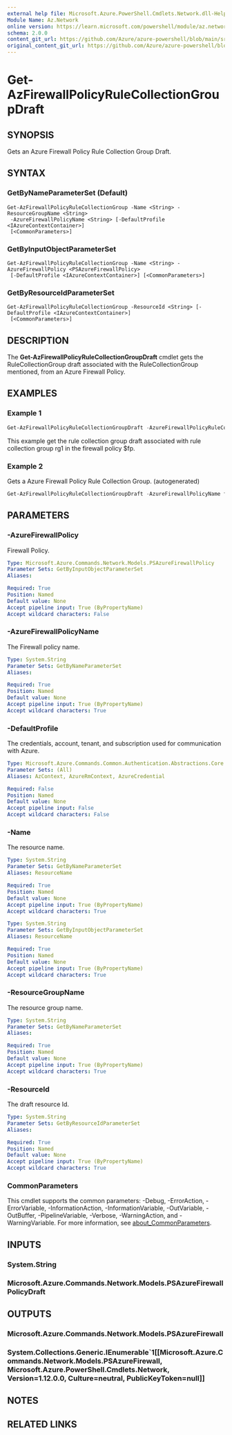 ```yaml
---
external help file: Microsoft.Azure.PowerShell.Cmdlets.Network.dll-Help.xml
Module Name: Az.Network
online version: https://learn.microsoft.com/powershell/module/az.network/get-azfirewallpolicyrulecollectiongroupdraft
schema: 2.0.0
content_git_url: https://github.com/Azure/azure-powershell/blob/main/src/Network/Network/help/Get-AzFirewallPolicyRuleCollectionGroupDraft.md
original_content_git_url: https://github.com/Azure/azure-powershell/blob/main/src/Network/Network/help/Get-AzFirewallPolicyRuleCollectionGroupDraft.md
---
```


# Get-AzFirewallPolicyRuleCollectionGroupDraft

## SYNOPSIS
Gets an Azure Firewall Policy Rule Collection Group Draft.

## SYNTAX

### GetByNameParameterSet (Default)
```
Get-AzFirewallPolicyRuleCollectionGroup -Name <String> -ResourceGroupName <String>
 -AzureFirewallPolicyName <String> [-DefaultProfile <IAzureContextContainer>]
 [<CommonParameters>]
```

### GetByInputObjectParameterSet
```
Get-AzFirewallPolicyRuleCollectionGroup -Name <String> -AzureFirewallPolicy <PSAzureFirewallPolicy>
 [-DefaultProfile <IAzureContextContainer>] [<CommonParameters>]
```

### GetByResourceIdParameterSet
```
Get-AzFirewallPolicyRuleCollectionGroup -ResourceId <String> [-DefaultProfile <IAzureContextContainer>]
 [<CommonParameters>]
```

## DESCRIPTION
The **Get-AzFirewallPolicyRuleCollectionGroupDraft** cmdlet gets the RuleCollectionGroup draft associated with the RuleCollectionGroup mentioned, from an Azure Firewall Policy.

## EXAMPLES

### Example 1
```powershell
Get-AzFirewallPolicyRuleCollectionGroupDraft -AzureFirewallPolicyRuleCollectionGroupName rg1 -FirewallPolicyObject $fp
```

This example get the rule collection group draft associated with rule collection group rg1 in the firewall policy $fp.

### Example 2

Gets a Azure Firewall Policy Rule Collection Group. (autogenerated)

<!-- Aladdin Generated Example -->


```powershell
Get-AzFirewallPolicyRuleCollectionGroupDraft -AzureFirewallPolicyName fpName -AzureFirewallPolicyRuleCollectionGroupName rg1 -ResourceGroupName myresourcegroup
```

## PARAMETERS

### -AzureFirewallPolicy
Firewall Policy.

```yaml
Type: Microsoft.Azure.Commands.Network.Models.PSAzureFirewallPolicy
Parameter Sets: GetByInputObjectParameterSet
Aliases:

Required: True
Position: Named
Default value: None
Accept pipeline input: True (ByPropertyName)
Accept wildcard characters: False
```

### -AzureFirewallPolicyName
The Firewall policy name.

```yaml
Type: System.String
Parameter Sets: GetByNameParameterSet
Aliases:

Required: True
Position: Named
Default value: None
Accept pipeline input: True (ByPropertyName)
Accept wildcard characters: True
```

### -DefaultProfile
The credentials, account, tenant, and subscription used for communication with Azure.

```yaml
Type: Microsoft.Azure.Commands.Common.Authentication.Abstractions.Core.IAzureContextContainer
Parameter Sets: (All)
Aliases: AzContext, AzureRmContext, AzureCredential

Required: False
Position: Named
Default value: None
Accept pipeline input: False
Accept wildcard characters: False
```

### -Name
The resource name.

```yaml
Type: System.String
Parameter Sets: GetByNameParameterSet
Aliases: ResourceName

Required: True
Position: Named
Default value: None
Accept pipeline input: True (ByPropertyName)
Accept wildcard characters: True
```

```yaml
Type: System.String
Parameter Sets: GetByInputObjectParameterSet
Aliases: ResourceName

Required: True
Position: Named
Default value: None
Accept pipeline input: True (ByPropertyName)
Accept wildcard characters: True
```

### -ResourceGroupName
The resource group name.

```yaml
Type: System.String
Parameter Sets: GetByNameParameterSet
Aliases:

Required: True
Position: Named
Default value: None
Accept pipeline input: True (ByPropertyName)
Accept wildcard characters: True
```

### -ResourceId
The draft resource Id.

```yaml
Type: System.String
Parameter Sets: GetByResourceIdParameterSet
Aliases:

Required: True
Position: Named
Default value: None
Accept pipeline input: True (ByPropertyName)
Accept wildcard characters: True
```

### CommonParameters
This cmdlet supports the common parameters: -Debug, -ErrorAction, -ErrorVariable, -InformationAction, -InformationVariable, -OutVariable, -OutBuffer, -PipelineVariable, -Verbose, -WarningAction, and -WarningVariable. For more information, see [about_CommonParameters](http://go.microsoft.com/fwlink/?LinkID=113216).

## INPUTS

### System.String

### Microsoft.Azure.Commands.Network.Models.PSAzureFirewallPolicyDraft

## OUTPUTS

### Microsoft.Azure.Commands.Network.Models.PSAzureFirewall

### System.Collections.Generic.IEnumerable`1[[Microsoft.Azure.Commands.Network.Models.PSAzureFirewall, Microsoft.Azure.PowerShell.Cmdlets.Network, Version=1.12.0.0, Culture=neutral, PublicKeyToken=null]]

## NOTES

## RELATED LINKS
